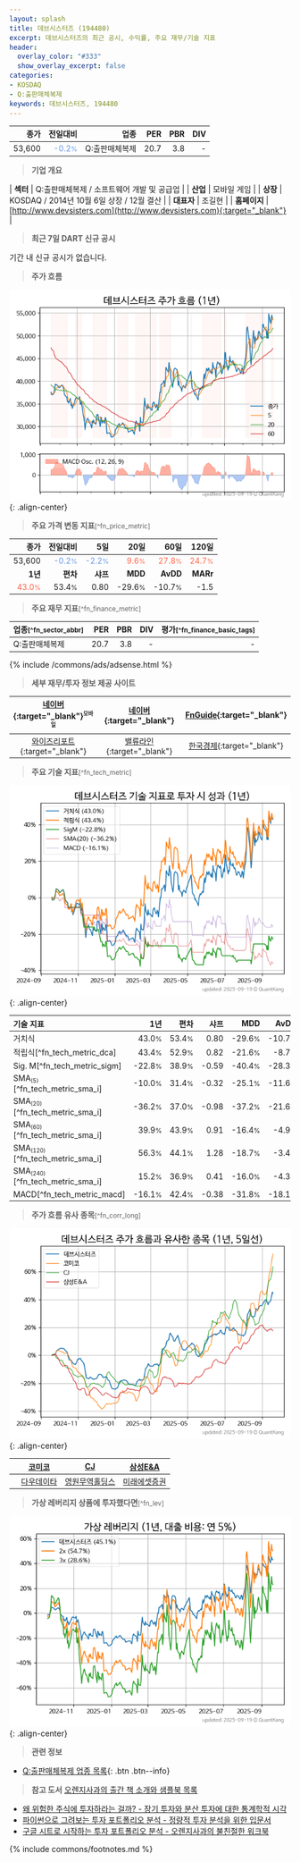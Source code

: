 ```yaml
---
layout: splash
title: 데브시스터즈 (194480)
excerpt: 데브시스터즈의 최근 공시, 수익률, 주요 재무/기술 지표
header:
  overlay_color: "#333"
  show_overlay_excerpt: false
categories:
- KOSDAQ
- Q:출판매체복제
keywords: 데브시스터즈, 194480
---
```


| **종가** | **전일대비** | **업종** | **PER** | **PBR** | **DIV** |
| -------: | -----------: | -------: | ------: | ------: | ------: |
| 53,600 | <span style="color: cornflowerblue">-0.2<small>%</small></span> | Q:출판매체복제 | 20.7 | 3.8 | - |

<!-- more -->


> **기업 개요**<a id="company"></a>

| <span style="white-space:nowrap;">**섹터**</span> | Q:출판매체복제 / 소프트웨어 개발 및 공급업 |
| <span style="white-space:nowrap;">**산업**</span> | 모바일 게임 |
| <span style="white-space:nowrap;">**상장**</span> | KOSDAQ / 2014년 10월 6일 상장 / 12월 결산 |
| <span style="white-space:nowrap;">**대표자**</span> | 조길현 |
| <span style="white-space:nowrap;">**홈페이지**</span> | [http://www.devsisters.com](http://www.devsisters.com){:target="_blank"} |


> **최근 7일 DART 신규 공시**<a id="dart"></a>

기간 내 신규 공시가 없습니다.


> **주가 흐름**<a id="price"></a>

![194480](/stock/images/194480.png){: .align-center}


> **주요 가격 변동 지표**<small>[^fn_price_metric]</small>

| **종가** | **전일대비** | **5일** | **20일** | **60일** | **120일** |
| -------: | -----------: | ------: | -------: | -------: | --------: |
| 53,600 | <span style="color: cornflowerblue">-0.2<small>%</small></span> | <span style="color: cornflowerblue">-2.2<small>%</small></span> | <span style="color: tomato">9.6<small>%</small></span> | <span style="color: tomato">27.8<small>%</small></span> | <span style="color: tomato">24.7<small>%</small></span> |
| **1년** | **편차** | **샤프** | **MDD** | **AvDD** | **MARr** |
| <span style="color: tomato">43.0<small>%</small></span> | 53.4<small>%</small> | 0.80 | -29.6<small>%</small> | -10.7<small>%</small> | -1.5 |


> **주요 재무 지표**<small>[^fn_finance_metric]</small>

| **업종**<small>[^fn_sector_abbr]</small> | **PER** | **PBR** | **DIV** | **평가**<small>[^fn_finance_basic_tags]</small> |
| :--------------------------------------- | ------: | ------: | ------: | ----------------------------------------------: |
| Q:출판매체복제 | 20.7 | 3.8 | - | - |



{% include /commons/ads/adsense.html %}

> **세부 재무/투자 정보 제공 사이트**

| [네이버](https://m.stock.naver.com/domestic/stock/194480/finance/summary){:target="_blank"}<sup><small>모바일</small></sup> | [네이버](https://finance.naver.com/item/coinfo.naver?code=194480){:target="_blank"} | [FnGuide](https://comp.fnguide.com/SVO2/ASP/SVD_Invest.asp?gicode=A194480&MenuYn=Y){:target="_blank"} |
| :---: | :---: | :---: |
| [와이즈리포트](https://comp.wisereport.co.kr/company/c1040001.aspx?cmp_cd=194480){:target="_blank"} | [밸류라인](https://www.valueline.co.kr/finance/summary/194480){:target="_blank"} | [한국경제](https://markets.hankyung.com/stock/194480/financial-summary){:target="_blank"} |


> **주요 기술 지표**<small>[^fn_tech_metric]</small>


![194480](/stock/images/194480_tech.png){: .align-center}

| **기술 지표** | **1년** | **편차** | **샤프** | **MDD** | **AvDD** |
| :------------ | ------: | -----------: | -------: | ------: | -------: |
| 거치식 | 43.0<small>%</small> | 53.4<small>%</small> | 0.80 | -29.6<small>%</small> | -10.7<small>%</small> |
| 적립식[^fn_tech_metric_dca] | 43.4<small>%</small> | 52.9<small>%</small> | 0.82 | -21.6<small>%</small> | -8.7<small>%</small> |
| Sig. M[^fn_tech_metric_sigm] | -22.8<small>%</small> | 38.9<small>%</small> | -0.59 | -40.4<small>%</small> | -28.3<small>%</small> |
| SMA<small><sub>(5)</sub></small>[^fn_tech_metric_sma_i] | -10.0<small>%</small> | 31.4<small>%</small> | -0.32 | -25.1<small>%</small> | -11.6<small>%</small> |
| SMA<small><sub>(20)</sub></small>[^fn_tech_metric_sma_i] | -36.2<small>%</small> | 37.0<small>%</small> | -0.98 | -37.2<small>%</small> | -21.6<small>%</small> |
| SMA<small><sub>(60)</sub></small>[^fn_tech_metric_sma_i] | 39.9<small>%</small> | 43.9<small>%</small> | 0.91 | -16.4<small>%</small> | -4.9<small>%</small> |
| SMA<small><sub>(120)</sub></small>[^fn_tech_metric_sma_i] | 56.3<small>%</small> | 44.1<small>%</small> | 1.28 | -18.7<small>%</small> | -3.4<small>%</small> |
| SMA<small><sub>(240)</sub></small>[^fn_tech_metric_sma_i] | 15.2<small>%</small> | 36.9<small>%</small> | 0.41 | -16.0<small>%</small> | -4.3<small>%</small> |
| MACD[^fn_tech_metric_macd] | -16.1<small>%</small> | 42.4<small>%</small> | -0.38 | -31.8<small>%</small> | -18.1<small>%</small> |


> **주가 흐름 유사 종목**<a id="corr"></a><small>[^fn_corr_long]</small>

![194480](/stock/images/194480_corr.png){: .align-center}

|       | [코미코](/183300/) | [CJ](/001040/) | [삼성E&A](/028050/) |
| :---: | :------------------------------------: | :------------------------------------: | :------------------------------------: |
|       | [다우데이타](/032190/) | [영원무역홀딩스](/009970/) | [미래에셋증권](/006800/) |


> **가상 레버리지 상품에 투자했다면**<a id="2x"></a><small>[^fn_lev]</small>

![194480](/stock/images/194480_2x.png){: .align-center}


> **관련 정보**

- [Q:출판매체복제 업종 목록](/stats/sector/kosdaq_업종_출판매체복제_종목/){: .btn .btn--info}

> **참고 도서** [오렌지사과의 출간 책 소개와 샘플북 목록](https://kongdori.tistory.com/691)

- [왜 위험한 주식에 투자하라는 걸까? - 장기 투자와 분산 투자에 대한 통계학적 시각](https://kongdori.tistory.com/421)
- [파이썬으로 그려보는 투자 포트폴리오 분석  - 정량적 투자 분석을 위한 입문서](https://kongdori.tistory.com/643)
- [구글 시트로 시작하는 투자 포트폴리오 분석 - 오렌지사과의 불친절한 워크북](https://kongdori.tistory.com/449)


{% include commons/footnotes.md %}
